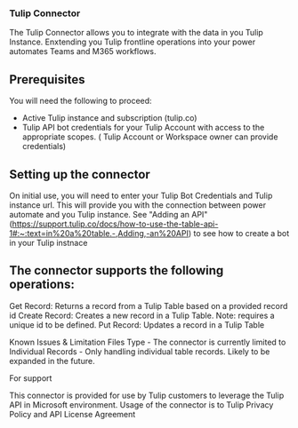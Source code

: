 ### Tulip Connector

The Tulip Connector allows you to integrate with the data in you Tulip Instance. Enxtending you Tulip frontline operations into your power automates Teams and M365 workflows.

## Prerequisites
You will need the following to proceed:
* Active Tulip instance and subscription (tulip.co)
* Tulip API bot credentials for your Tulip Account with access to the appropriate scopes. ( Tulip Account or Workspace owner can provide credentials)

## Setting up the connector
On initial use, you will need to enter your Tulip Bot Credentials and Tulip instance url. This will provide you with the connection between power automate and you Tulip instance. See "Adding an API"(https://support.tulip.co/docs/how-to-use-the-table-api-1#:~:text=in%20a%20table.-,Adding,-an%20API) to see how to create a bot in your Tulip instnace


## The connector supports the following operations:

Get Record:  Returns a record from a Tulip Table based on a provided record id
Create Record: Creates a new record in a Tulip Table. Note: requires a unique id to be defined.
Put Record: Updates a record in a Tulip Table

Known Issues & Limitation
Files Type - The connector is currently limited to 
Individual Records - Only handling individual table records. Likely to be expanded in the future.

For support 

This connector is provided for use by Tulip customers to leverage the Tulip API in Microsoft environment. Usage of the connector is to Tulip Privacy Policy and API License Agreement
